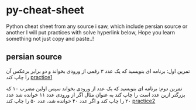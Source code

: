 # py-cheat-sheet
Python cheat sheet from any source i saw, which include persian source or another
I will put practices with solve hyperlink below,
Hope you learn something not just copy and paste..!


## persian source

تمرین اول: برنامه ای بنویسید که یک عدد ۳ رقمی از ورودی بخواند و دو برابر برعکس آن را چاپ کند
[practice1](https://github.com/hosseinzamaninasab/py-cheat-sheet/blob/master/practice1.py)

تمرین دوم: برنامه ای بنویسید که یک عدد از ورودی بخواند سپس اولین مضرب ۱۰ که بزرگتر ازین عدد است را چاپ کند به عنوان مثال اگر از ورودی عدد ۱۱ خوانده شد عدد ۲۰ را چاپ کند و اگر عدد ۴۰ خوانده شد، عدد ۵۰ را چاپ کند
[practice2](https://github.com/hosseinzamaninasab/py-cheat-sheet/blob/master/practice2.py)
